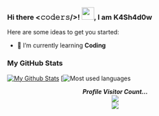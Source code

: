 ### Hi there <𝚌𝚘𝚍𝚎𝚛𝚜/>! <img src="https://github.com/TheDudeThatCode/TheDudeThatCode/blob/master/Assets/Hi.gif" width="29px">, I am K4Sh4d0w

Here are some ideas to get you started:

- 🌱 I’m currently learning **Coding**

### My GitHub Stats

[![My Github Stats](https://github-readme-stats.vercel.app/api?username=K4Sh4d0w&show_icons=true&title_color=fff&icon_color=79ff97&text_color=9f9f9f&bg_color=151515)](https://github.com/K4Sh4d0w)
[![Most used languages](https://github-readme-stats.vercel.app/api/top-langs/?username=K4Sh4d0w&count_private=true&theme=dark)


<p align="center"> 
  <i><b>Profile Visitor Count...</b></i><br>
  <img src="https://raw.githubusercontent.com/saadeghi/saadeghi/master/dino.gif" /><br>
  <img src="https://profile-counter.glitch.me/K4Sh4d0w/count.svg" />
</p>
